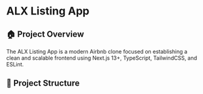# ALX Listing App

## 🏠 Project Overview

The ALX Listing App is a modern Airbnb clone focused on establishing a clean and scalable frontend using Next.js 13+, TypeScript, TailwindCSS, and ESLint.

## 🧱 Project Structure

